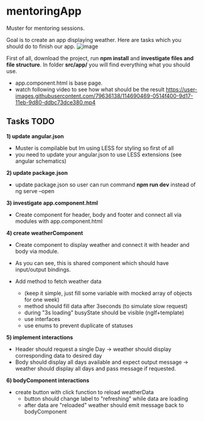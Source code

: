 # mentoringApp
Muster for mentoring sessions.

Goal is to create an app displaying weather. Here are tasks which you should do to finish our app.
![image](https://user-images.githubusercontent.com/79636138/114690254-cf700b00-9d16-11eb-8c8b-c49e36ecad96.png)

First of all, download the project, run **npm install** and **investigate files and file structure**. 
In folder **src/app/** you will find everything what you should use.
- app.component.html is base page.
- watch following video to see how what should be the result
https://user-images.githubusercontent.com/79636138/114690469-0514f400-9d17-11eb-9d80-ddbc73dce380.mp4




## Tasks TODO
**1) update angular.json**
- Muster is compilable but Im using LESS for styling so first of all 
- you need to update your angular.json to use LESS extensions (see angular schematics)


**2) update package.json**
- update package.json so user can run command **npm run dev**   instead of ng serve –open


**3) investigate app.component.html**
- Create component for header, body and footer and connect all via modules with app.component.html


**4) create weatherComponent**
- Create component to display weather and connect it with header and body via module. 
- As you can see, this is shared component which should have input/output bindings.

- Add method to fetch weather data
  - (keep it simple, just fill some variable with mocked array of objects for one week)
  - method should fill data after 3seconds (to simulate slow request)
  - during "3s loading" busyState should be visible (ngIf+template)
  - use interfaces
  - use enums to prevent duplicate of statuses


**5) implement interactions**
- Header should request a single Day -> weather should display corresponding data to desired day
- Body should display all days available and expect output message -> weather should display all days and pass message if requested.


**6) bodyComponent interactions**
- create button with click function to reload weatherData 
  - button should change label to "refreshing" while data are loading
  - after data are "reloaded" weather should emit message back to bodyComponent



